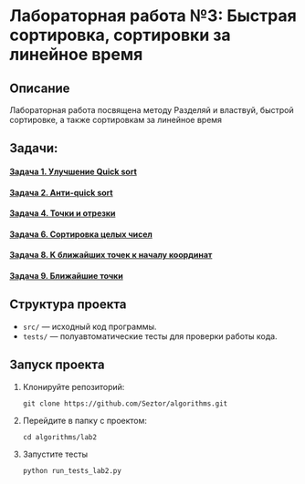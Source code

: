 # Лабораторная работа №3: Быстрая сортировка, сортировки за линейное время

## Описание
Лабораторная работа посвящена методу Разделяй и властвуй, быстрой сортировке, а также сортировкам за линейное время

## Задачи:
#### [Задача 1. Улучшение Quick sort](https://github.com/Seztor/algorithms/tree/main/lab3/task1)
#### [Задача 2. Анти-quick sort](https://github.com/Seztor/algorithms/tree/main/lab3/task2)
#### [Задача 4. Точки и отрезки](https://github.com/Seztor/algorithms/tree/main/lab3/task4)
#### [Задача 6. Сортировка целых чисел](https://github.com/Seztor/algorithms/tree/main/lab3/task6)
#### [Задача 8. K ближайших точек к началу координат](https://github.com/Seztor/algorithms/tree/main/lab3/task7)
#### [Задача 9. Ближайшие точки](https://github.com/Seztor/algorithms/tree/main/lab3/task9)

## Структура проекта
- `src/` — исходный код программы.
- `tests/` — полуавтоматические тесты для проверки работы кода.

## Запуск проекта
1. Клонируйте репозиторий:
   ```
   git clone https://github.com/Seztor/algorithms.git
   ```
2. Перейдите в папку с проектом:
    ```
   cd algorithms/lab2
    ```
3. Запустите тесты
   ```
   python run_tests_lab2.py
   ```
